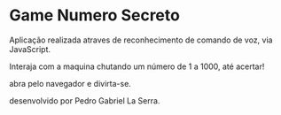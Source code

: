 # Game Numero Secreto

Aplicação realizada atraves de reconhecimento de comando de voz, via JavaScript.

Interaja com a maquina chutando um número de 1 a 1000, até acertar!

abra pelo navegador e divirta-se.

desenvolvido por Pedro Gabriel La Serra.
